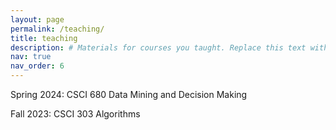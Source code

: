 ```yaml
---
layout: page
permalink: /teaching/
title: teaching
description: # Materials for courses you taught. Replace this text with your description.
nav: true
nav_order: 6
---
```

Spring 2024: CSCI 680 Data Mining and Decision Making

Fall 2023: CSCI 303 Algorithms
